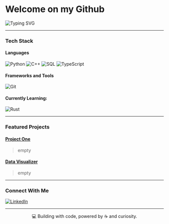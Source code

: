 <h1 align="left">Welcome on my Github </h1>

<p align="left">
  <img src="https://readme-typing-svg.demolab.com?font=Fira+Code&pause=1000&color=F79A0B&width=435&lines=Placeholder+1;Placeholder+2;Placeholder+3" alt="Typing SVG" />
</p>

---

### Tech Stack

#### Languages

![Python](https://img.shields.io/badge/python-yellow?style=for-the-badge&logo=python&logoColor=white)
![C++](https://img.shields.io/badge/c%2B%2B-blue?style=for-the-badge&logo=c%2B%2B&logoColor=white)
![SQL](https://img.shields.io/badge/-SQL-black?style=flat-square&logo=postgresql)
![TypeScript](https://img.shields.io/badge/typescript-%233178C6?style=for-the-badge&logo=typescript&logoColor=white)

#### Frameworks and Tools

![Git](https://img.shields.io/badge/git-orange?style=for-the-badge&logo=git&logoColor=white)


#### Currently Learning: 

![Rust](https://img.shields.io/badge/rust-black?style=for-the-badge&logo=rust&logoColor=white)


---

### Featured Projects

#### [Project One](https://github.com/yourusername/project-one)
> empty

#### [Data Visualizer](https://github.com/yourusername/dataviz)
> empty

---

### Connect With Me

[![LinkedIn](https://img.shields.io/badge/-LinkedIn-blue?style=flat-square&logo=Linkedin&logoColor=white&link=https://linkedin.com/in/yourname)](https://linkedin.com/in/yourname)

---

<p align="center">
  💻 Building with code, powered by ☕ and curiosity.
</p>
